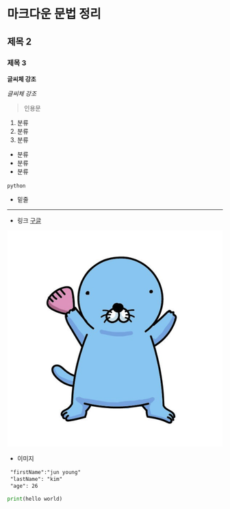  # 마크다운 문법 정리
 
 ## 제목 2
 ### 제목 3

 
 **글씨체 강조**
 
 *글씨체 강조*

 > 인용문

 1. 분류
 2. 분류
 3. 분류

 - 분류
 - 분류
 - 분류

 `python` 

 - 밑줄
 ---
 - 링크  [구글](https://www.google.com/)
 
![보노보노](bn14.jpg)
- 이미지


 ```
  "firstName":"jun young"
  "lastName": "kim"
  "age": 26
```

``` python
print(hello world)
```





